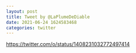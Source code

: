 ```yaml
--- 
layout: post 
title: Tweet by @LaPlumeDeDiable 
date: 2021-06-24 1624583468 
categories: twitter 
--- 
```

https://twitter.com/o/status/1408231032772497414